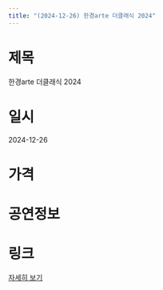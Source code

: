 ```yaml
---
title: "(2024-12-26) 한경arte 더클래식 2024"
---
```


# 제목
한경arte 더클래식 2024

# 일시
2024-12-26

# 가격


# 공연정보
  
  


# 링크
[자세히 보기](https://www.sac.or.kr/site/main/show/show_view?SN=62280 "https://www.sac.or.kr/site/main/show/show_view?SN=62280")

